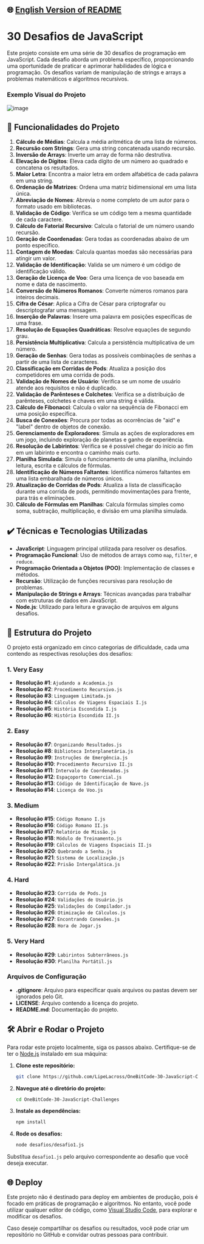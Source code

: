 ## 🌐 [English Version of README](README_EN.md)

# 30 Desafios de JavaScript

Este projeto consiste em uma série de 30 desafios de programação em JavaScript. Cada desafio aborda um problema específico, proporcionando uma oportunidade de praticar e aprimorar habilidades de lógica e programação. Os desafios variam de manipulação de strings e arrays a problemas matemáticos e algoritmos recursivos.

### Exemplo Visual do Projeto
![image](https://github.com/user-attachments/assets/fea97f3b-367d-4c72-b5af-a4e04a88d17e)

## 🔨 Funcionalidades do Projeto

1. **Cálculo de Médias**: Calcula a média aritmética de uma lista de números.
2. **Recursão com Strings**: Gera uma string concatenada usando recursão.
3. **Inversão de Arrays**: Inverte um array de forma não destrutiva.
4. **Elevação de Dígitos**: Eleva cada dígito de um número ao quadrado e concatena os resultados.
5. **Maior Letra**: Encontra a maior letra em ordem alfabética de cada palavra em uma string.
6. **Ordenação de Matrizes**: Ordena uma matriz bidimensional em uma lista única.
7. **Abreviação de Nomes**: Abrevia o nome completo de um autor para o formato usado em bibliotecas.
8. **Validação de Código**: Verifica se um código tem a mesma quantidade de cada caractere.
9. **Cálculo de Fatorial Recursivo**: Calcula o fatorial de um número usando recursão.
10. **Geração de Coordenadas**: Gera todas as coordenadas abaixo de um ponto específico.
11. **Contagem de Moedas**: Calcula quantas moedas são necessárias para atingir um valor.
12. **Validação de Identificação**: Valida se um número é um código de identificação válido.
13. **Geração de Licença de Voo**: Gera uma licença de voo baseada em nome e data de nascimento.
14. **Conversão de Números Romanos**: Converte números romanos para inteiros decimais.
15. **Cifra de César**: Aplica a Cifra de César para criptografar ou descriptografar uma mensagem.
16. **Inserção de Palavras**: Insere uma palavra em posições específicas de uma frase.
17. **Resolução de Equações Quadráticas**: Resolve equações de segundo grau.
18. **Persistência Multiplicativa**: Calcula a persistência multiplicativa de um número.
19. **Geração de Senhas**: Gera todas as possíveis combinações de senhas a partir de uma lista de caracteres.
20. **Classificação em Corridas de Pods**: Atualiza a posição dos competidores em uma corrida de pods.
21. **Validação de Nomes de Usuário**: Verifica se um nome de usuário atende aos requisitos e não é duplicado.
22. **Validação de Parênteses e Colchetes**: Verifica se a distribuição de parênteses, colchetes e chaves em uma string é válida.
23. **Cálculo de Fibonacci**: Calcula o valor na sequência de Fibonacci em uma posição específica.
24. **Busca de Conexões**: Procura por todas as ocorrências de "aid" e "label" dentro de objetos de conexão.
25. **Gerenciamento de Exploradores**: Simula as ações de exploradores em um jogo, incluindo exploração de planetas e ganho de experiência.
26. **Resolução de Labirintos**: Verifica se é possível chegar do início ao fim em um labirinto e encontra o caminho mais curto.
27. **Planilha Simulada**: Simula o funcionamento de uma planilha, incluindo leitura, escrita e cálculos de fórmulas.
28. **Identificação de Números Faltantes**: Identifica números faltantes em uma lista embaralhada de números únicos.
29. **Atualização de Corridas de Pods**: Atualiza a lista de classificação durante uma corrida de pods, permitindo movimentações para frente, para trás e eliminações.
30. **Cálculo de Fórmulas em Planilhas**: Calcula fórmulas simples como soma, subtração, multiplicação, e divisão em uma planilha simulada.

## ✔️ Técnicas e Tecnologias Utilizadas

- **JavaScript**: Linguagem principal utilizada para resolver os desafios.
- **Programação Funcional**: Uso de métodos de arrays como `map`, `filter`, e `reduce`.
- **Programação Orientada a Objetos (POO)**: Implementação de classes e métodos.
- **Recursão**: Utilização de funções recursivas para resolução de problemas.
- **Manipulação de Strings e Arrays**: Técnicas avançadas para trabalhar com estruturas de dados em JavaScript.
- **Node.js**: Utilizado para leitura e gravação de arquivos em alguns desafios.

## 📁 Estrutura do Projeto

O projeto está organizado em cinco categorias de dificuldade, cada uma contendo as respectivas resoluções dos desafios:

### 1. Very Easy
- **Resolução #1**: `Ajudando a Academia.js`
- **Resolução #2**: `Procedimento Recursivo.js`
- **Resolução #3**: `Linguagem Limitada.js`
- **Resolução #4**: `Cálculos de Viagens Espaciais I.js`
- **Resolução #5**: `História Escondida I.js`
- **Resolução #6**: `História Escondida II.js`

### 2. Easy
- **Resolução #7**: `Organizando Resultados.js`
- **Resolução #8**: `Biblioteca Interplanetária.js`
- **Resolução #9**: `Instruções de Emergência.js`
- **Resolução #10**: `Procedimento Recursivo II.js`
- **Resolução #11**: `Intervalo de Coordenadas.js`
- **Resolução #12**: `Espaçoporto Comercial.js`
- **Resolução #13**: `Código de Identificação de Nave.js`
- **Resolução #14**: `Licença de Voo.js`

### 3. Medium
- **Resolução #15**: `Código Romano I.js`
- **Resolução #16**: `Código Romano II.js`
- **Resolução #17**: `Relatório de Missão.js`
- **Resolução #18**: `Módulo de Treinamento.js`
- **Resolução #19**: `Cálculos de Viagens Espaciais II.js`
- **Resolução #20**: `Quebrando a Senha.js`
- **Resolução #21**: `Sistema de Localização.js`
- **Resolução #22**: `Prisão Intergalática.js`

### 4. Hard
- **Resolução #23**: `Corrida de Pods.js`
- **Resolução #24**: `Validações de Usuário.js`
- **Resolução #25**: `Validações do Compilador.js`
- **Resolução #26**: `Otimização de Cálculos.js`
- **Resolução #27**: `Encontrando Conexões.js`
- **Resolução #28**: `Hora de Jogar.js`

### 5. Very Hard
- **Resolução #29**: `Labirintos Subterrâneos.js`
- **Resolução #30**: `Planilha Portátil.js`

### Arquivos de Configuração
- **.gitignore**: Arquivo para especificar quais arquivos ou pastas devem ser ignorados pelo Git.
- **LICENSE**: Arquivo contendo a licença do projeto.
- **README.md**: Documentação do projeto.

## 🛠️ Abrir e Rodar o Projeto

Para rodar este projeto localmente, siga os passos abaixo. Certifique-se de ter o [Node.js](https://nodejs.org/) instalado em sua máquina:

1. **Clone este repositório:**
    ```bash
    git clone https://github.com/LipeLacross/OneBitCode-30-JavaScript-Challenges.git
    ```
2. **Navegue até o diretório do projeto:**
    ```bash
    cd OneBitCode-30-JavaScript-Challenges
    ```
3. **Instale as dependências:**
    ```bash
    npm install
    ```
4. **Rode os desafios:**
    ```bash
    node desafios/desafio1.js
    ```

Substitua `desafio1.js` pelo arquivo correspondente ao desafio que você deseja executar.

## 🌐 Deploy

Este projeto não é destinado para deploy em ambientes de produção, pois é focado em práticas de programação e algoritmos. No entanto, você pode utilizar qualquer editor de código, como [Visual Studio Code](https://code.visualstudio.com/), para explorar e modificar os desafios.

Caso deseje compartilhar os desafios ou resultados, você pode criar um repositório no GitHub e convidar outras pessoas para contribuir.
